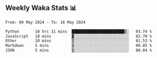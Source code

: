 ## Weekly Waka Stats 📊
<!--START_SECTION:waka-->

```txt
From: 09 May 2024 - To: 16 May 2024

Python       10 hrs 31 mins  ███████████████████████▒░   93.74 %
JavaScript   18 mins         ▓░░░░░░░░░░░░░░░░░░░░░░░░   02.70 %
Other        10 mins         ▒░░░░░░░░░░░░░░░░░░░░░░░░   01.53 %
Markdown     5 mins          ▒░░░░░░░░░░░░░░░░░░░░░░░░   00.85 %
JSON         5 mins          ▒░░░░░░░░░░░░░░░░░░░░░░░░   00.84 %
```

<!--END_SECTION:waka-->

<!--

Here are some ideas to get you started:

- 🔭 I’m currently working on (way to add branches committed on)
- 🌱 I’m currently learning Web Frameworks and Machine Learning! (Lisp, JS (react & angular), Python, and __)
- 💬 Ask me about ...
- 📫 How to reach me: 
- 😄 Pronouns: He/Him/His
- ⚡ Fun fact: ...

that-recsys-lab
-->
